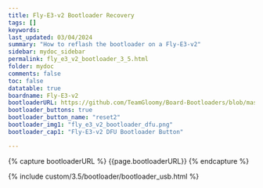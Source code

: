```yaml
---
title: Fly-E3-v2 Bootloader Recovery
tags: []
keywords: 
last_updated: 03/04/2024
summary: "How to reflash the bootloader on a Fly-E3-v2"
sidebar: mydoc_sidebar
permalink: fly_e3_v2_bootloader_3_5.html
folder: mydoc
comments: false
toc: false
datatable: true
boardname: Fly-E3-v2
bootloaderURL: https://github.com/TeamGloomy/Board-Bootloaders/blob/master/STM32F4/Fly-E3-V2-Bootloader.bin
bootloader_buttons: true
bootloader_button_name: "reset2"
bootloader_img1: "fly_e3_v2_bootloader_dfu.png"
bootloader_cap1: "Fly-E3-v2 DFU Bootloader Button"

---
```


{% capture bootloaderURL %} {{page.bootloaderURL}} {% endcapture %}

{% include custom/3.5/bootloader/bootloader_usb.html %}
